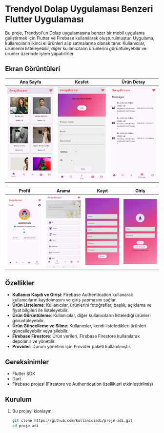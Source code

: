 # Trendyol Dolap Uygulaması Benzeri Flutter Uygulaması

Bu proje, Trendyol'un Dolap uygulamasına benzer bir mobil uygulama geliştirmek için Flutter ve Firebase kullanılarak oluşturulmuştur. Uygulama, kullanıcıların ikinci el ürünleri alıp satmalarına olanak tanır. Kullanıcılar, ürünlerini listeleyebilir, diğer kullanıcıların ürünlerini görüntüleyebilir ve ürünler üzerinde işlem yapabilirler.

## Ekran Görüntüleri

| Ana Sayfa | Keşfet | Ürün Detay |
|----------|--------|------------|
| ![1](assets/screenshots/1.jpg) | ![2](assets/screenshots/2.jpg) | ![3](assets/screenshots/3.jpg) |

| Profil | Arama | Kayıt | Giriş |
|--------|-------|-------|-------|
| ![profil](assets/screenshots/profil.jpg) | ![search](assets/screenshots/search.jpg) | ![register](assets/screenshots/register.jpg) | ![login](assets/screenshots/login.jpg) |

## Özellikler

- **Kullanıcı Kaydı ve Girişi**: Firebase Authentication kullanarak kullanıcıların kaydolmasını ve giriş yapmasını sağlar.
- **Ürün Listeleme**: Kullanıcılar, ürünlerini fotoğraflar, başlık, açıklama ve fiyat bilgileri ile listeleyebilir.
- **Ürün Görüntüleme**: Kullanıcılar, diğer kullanıcıların listelediği ürünleri görüntüleyebilir.
- **Ürün Güncelleme ve Silme**: Kullanıcılar, kendi listeledikleri ürünleri güncelleyebilir veya silebilir.
- **Firebase Firestore**: Ürün verileri, Firebase Firestore kullanılarak depolanır ve yönetilir.
- **Provider**: Durum yönetimi için Provider paketi kullanılmıştır.

## Gereksinimler

- Flutter SDK
- Dart
- Firebase projesi (Firestore ve Authentication özellikleri etkinleştirilmiş)

## Kurulum

1. Bu projeyi klonlayın:
   ```bash
   git clone https://github.com/kullaniciadi/proje-adi.git
   cd proje-adi
